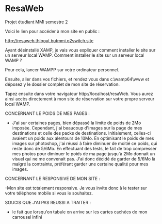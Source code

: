 # ResaWeb
Projet étudiant MMI semestre 2

Voici le lien pour accéder à mon site en public :

http://resaweb.thibout.butmmi.o2switch.site

Ayant désinstallé XAMP, je vais vous expliquer comment installer le site sur un serveur local WAMP.
Comment installer le site sur un serveur local WAMP ?

Pour cela, lancer WAMPP sur votre ordinateur personnel.

Ensuite, aller dans vos fichiers, et rendez vous dans c:\wamp64\www et déposez y 
le dossier complet de mon site de réservation. 

Tapez ensuite dans votre navigateur http://localhost/resaWeb. Vous aurez ainsi accès directement à mon site de réservation sur votre propre serveur local WAMP.


CONCERNANT LE POIDS DE MES PAGES : 

- J'ai sur certaines pages, bien dépassé la limite de poids de 2Mo imposée. Cependant, j'ai beaucoup d'images sur la page de mes destinations et celle des packs de destinations. Initialement, celles-ci avaient un poids aux alentours de 10Mo. En optimisant le poids de mes images sur photoshop, j'ai réussi à faire diminuer de moitié ce poids, qui reste donc de 5/6Mo. En effectuant des tests, le fait de trop compresser mes photos pour diminuer le poids de ma page jusqu'à 2Mo donnait un visuel qui ne me convenait pas. J'ai donc décidé de garder de 5/6Mo là malgré la contrainte, préférant garder une certaine qualité pour mes images. 

CONCERNANT LE RESPONSIVE DE MON SITE :

-Mon site est totalement responsive. Je vous invite donc à le tester sur votre téléphone mobile si vous le souhaitez.

SOUCIS QUE J'AI PAS REUSSI A TRAITER :

- le fait que lorsqu'on tabule on arrive sur les cartes cachées de mon carrousel infini 



